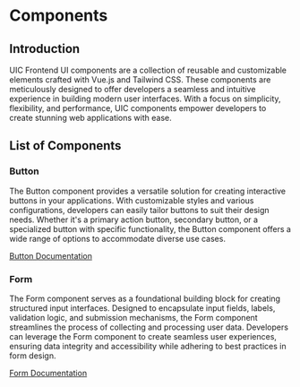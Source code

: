 # Components

## Introduction

UIC Frontend UI components are a collection of reusable and customizable elements crafted with Vue.js and Tailwind CSS. These components are meticulously designed to offer developers a seamless and intuitive experience in building modern user interfaces. With a focus on simplicity, flexibility, and performance, UIC components empower developers to create stunning web applications with ease.

## List of Components

### Button

The Button component provides a versatile solution for creating interactive buttons in your applications. With customizable styles and various configurations, developers can easily tailor buttons to suit their design needs. Whether it's a primary action button, secondary button, or a specialized button with specific functionality, the Button component offers a wide range of options to accommodate diverse use cases.

[Button Documentation](Button/button.md)

### Form

The Form component serves as a foundational building block for creating structured input interfaces. Designed to encapsulate input fields, labels, validation logic, and submission mechanisms, the Form component streamlines the process of collecting and processing user data. Developers can leverage the Form component to create seamless user experiences, ensuring data integrity and accessibility while adhering to best practices in form design.

[Form Documentation](Form/form.md)
